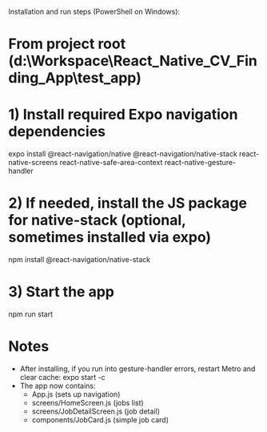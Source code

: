 Installation and run steps (PowerShell on Windows):

# From project root (d:\Workspace\React_Native_CV_Finding_App\test_app)

# 1) Install required Expo navigation dependencies

expo install @react-navigation/native @react-navigation/native-stack react-native-screens react-native-safe-area-context react-native-gesture-handler

# 2) If needed, install the JS package for native-stack (optional, sometimes installed via expo)

npm install @react-navigation/native-stack

# 3) Start the app

npm run start

# Notes

- After installing, if you run into gesture-handler errors, restart Metro and clear cache: expo start -c
- The app now contains:
  - App.js (sets up navigation)
  - screens/HomeScreen.js (jobs list)
  - screens/JobDetailScreen.js (job detail)
  - components/JobCard.js (simple job card)
